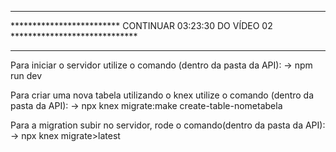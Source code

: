 *****************************************************************************************
*************************   CONTINUAR  03:23:30 DO VÍDEO 02 *****************************
*****************************************************************************************




Para iniciar o servidor utilize o comando (dentro da pasta da API):
->        npm run dev


Para criar uma nova tabela utilizando o knex utilize o comando (dentro da pasta da API):
->        npx knex migrate:make create-table-nometabela


Para a migration subir no servidor, rode o comando(dentro da pasta da API):
->       npx knex migrate>latest